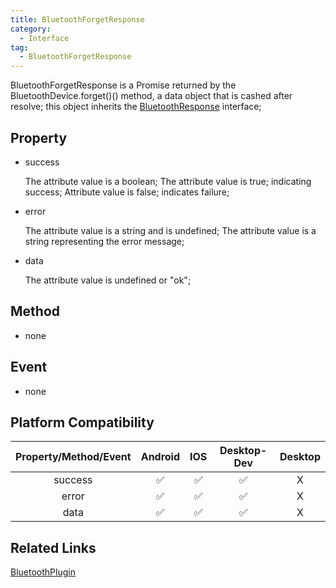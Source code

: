 ```yaml
---
title: BluetoothForgetResponse
category:
  - Interface
tag:
  - BluetoothForgetResponse
---
```


BluetoothForgetResponse is a Promise returned by the BluetoothDevice.forget()() method, a data object that is cashed after resolve; this object inherits the [BluetoothResponse](../bluetooth-response/index.md) interface;

## Property

  - success

    The attribute value is a boolean;
    The attribute value is true; indicating success;
    Attribute value is false; indicates failure;

  - error

    The attribute value is a string and is undefined;
    The attribute value is a string representing the error message;

  - data

    The attribute value is undefined or "ok";


## Method

  - none

## Event

  - none

## Platform Compatibility

| Property/Method/Event| Android | IOS | Desktop-Dev | Desktop |
|:--------------------:|:-------:|:---:|:-----------:|:-------:|
| success              | ✅      | ✅   | ✅          | X       |
| error                | ✅      | ✅   | ✅          | X       |
| data                 | ✅      | ✅   | ✅          | X       |

## Related Links

[BluetoothPlugin](../../plugin/bluetooth/index.md)



